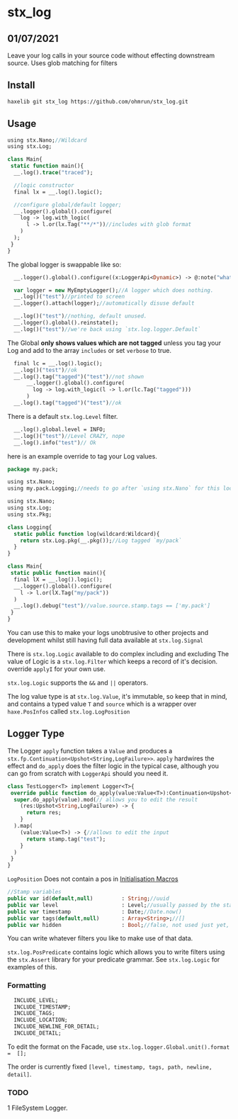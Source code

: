 # stx_log
## 01/07/2021

Leave your log calls in your source code without effecting downstream source. Uses glob matching for filters


## Install

``` bash
haxelib git stx_log https://github.com/ohmrun/stx_log.git
```
## Usage

```haxe
using stx.Nano;//Wildcard
using stx.Log;

class Main{
 static function main(){
  __.log().trace("traced");

  //logic constructor
  final lx = __.log().logic();

  //configure global/default logger;
  __.logger().global().configure(
    log -> log.with_logic(
      l -> l.or(lx.Tag("**/*"))//includes with glob format
    )
  );
 }
}
```

The global logger is swappable like so:
```haxe
  __.logger().global().configure((x:LoggerApi<Dynamic>) -> @:note("whatever thing that implements LoggerApi<Dynamic> can be returned here") x);
```


```haxe
  var logger = new MyEmptyLogger();//A logger which does nothing.
  __.log()("test")//printed to screen
  __.logger().attach(logger);//automatically disuse default

  __.log()("test")//nothing, default unused.
  __.logger().global().reinstate();
  __.log()("test")//we're back using `stx.log.logger.Default`
```
The Global **only shows values which are not tagged** unless you tag your Log and add to the array `includes` or set `verbose` to true.

```haxe
  final lc = __.log().logic();
  __.log()("test")//ok
  __.log().tag("tagged")("test")//not shown 
      __.logger().global().configure(
        log -> log.with_logic(l -> l.or(lc.Tag("tagged")))
      )
  __.log().tag("tagged")("test")//ok
```

There is a default `stx.log.Level` filter.
```haxe
  __.log().global.level = INFO;
  __.log()("test")//Level CRAZY, nope
  __.log().info("test")// Ok
```
here is an example override to tag your Log values.

```haxe
package my.pack;

using stx.Nano;
using my.pack.Logging;//needs to go after `using stx.Nano` for this local `log` function to be used.

using stx.Nano;
using stx.Log;
using stx.Pkg;

class Logging{
  static public function log(wildcard:Wildcard){
    return stx.Log.pkg(__.pkg());//Log tagged `my/pack`
  }
}

class Main{
 static public function main(){
  final lX = __.log().logic();
  __.logger().global().configure(
    l -> l.or(lX.Tag("my/pack"))
  )
  __.log().debug("test")//value.source.stamp.tags == ['my.pack']
 }
}
```
You can use this to make your logs unobtrusive to other projects and development whilst still having full data available at `stx.log.Signal`


There is `stx.log.Logic` available to do complex including and excluding
The value of Logic is a `stx.log.Filter` which keeps a record of it's decision. override `applyI` for your own use.

`stx.log.Logic` supports the `&&` and `||` operators.

The log value type is at `stx.log.Value`, it's immutable, so keep that in mind, and contains a typed value `T` and `source` which is a wrapper over `haxe.PosInfos` called `stx.log.LogPosition`


## Logger Type

The Logger `apply` function takes a `Value` and produces a `stx.fp.Continuation<Upshot<String,LogFailure>>`. `apply` hardwires the effect and `do_apply` does the filter logic in the typical case, although you can go from scratch with `LoggerApi` should you need it.

```haxe
class TestLogger<T> implement Logger<T>{
 override public function do_apply(value:Value<T>):Continuation<Upshot<String,LogFailure>,Value<T>>{
  super.do_apply(value).mod(// allows you to edit the result
    (res:Upshot<String,LogFailure>) -> {
      return res;
    }
  ).map(
    (value:Value<T>) -> {//allows to edit the input
      return stamp.tag("test");
    }
  )
 }
}
```

`LogPosition` Does not contain a pos in [Initialisation Macros](https://haxe.org/manual/macro-initialization.html)

```haxe
//Stamp variables
public var id(default,null)         : String;//uuid
public var level                    : Level;//usually passed by the statics on `stx.Log`, defaults to CRAZY
public var timestamp                : Date;//Date.now()
public var tags(default,null)       : Array<String>;//[]
public var hidden                   : Bool;//false, not used just yet, but could be a clearer control flow for 1.0.
```

You can write whatever filters you like to make use of that data.

`stx.log.PosPredicate` contains logic which allows you to write filters using the `stx.Assert` library for your predicate grammar.
See `stx.log.Logic` for examples of this.

### Formatting

```haxe
  INCLUDE_LEVEL;
  INCLUDE_TIMESTAMP;
  INCLUDE_TAGS;
  INCLUDE_LOCATION;
  INCLUDE_NEWLINE_FOR_DETAIL;
  INCLUDE_DETAIL;
```

To edit the format on the Facade, use `stx.log.logger.Global.unit().format =  [];`

The order is currently fixed `[level, timestamp, tags, path, newline, detail]`.

### TODO
1 FileSystem Logger. 